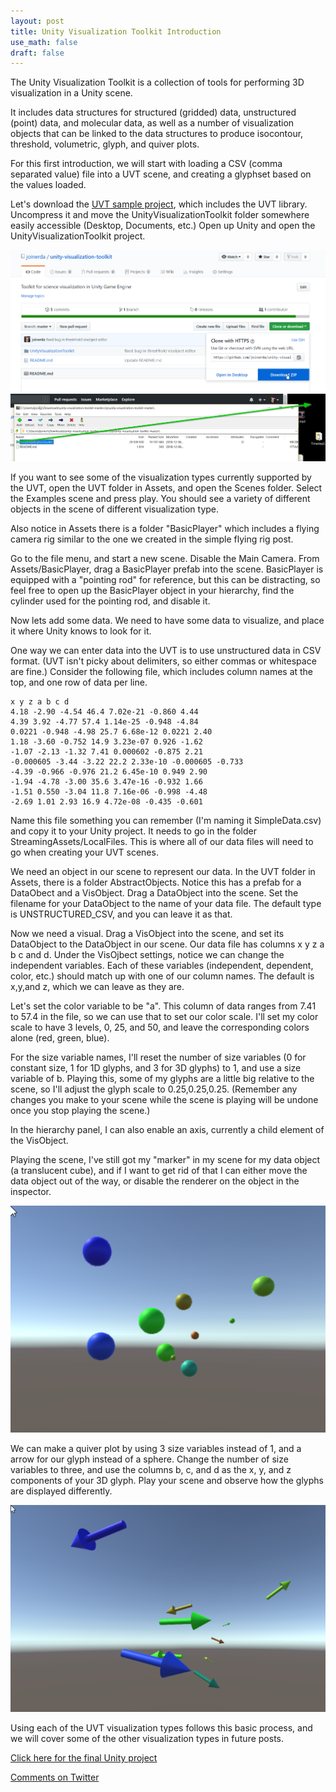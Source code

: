 ```yaml
---
layout: post
title: Unity Visualization Toolkit Introduction
use_math: false
draft: false
---
```


The Unity Visualization Toolkit is a collection of tools for performing 3D visualization in a Unity scene.

It includes data structures for structured (gridded) data, unstructured (point) data, and molecular data, as well as a number of visualization objects that can be linked to the data structures to produce isocontour, threshold, volumetric, glyph, and quiver plots.

For this first introduction, we will start with loading a CSV (comma separated value) file into a UVT scene, and creating a glyphset based on the values loaded.

Let's download the [UVT sample project](https://github.com/joinerda/unity-visualization-toolkit), which includes the UVT library. Uncompress it and move the UnityVisualizationToolkit folder somewhere easily accessible (Desktop, Documents, etc.) Open up Unity and open the UnityVisualizationToolkit project.

![getting UVT from github site](/images/blog_2018_12_20/figure1.png)
![getting UVT from github site](/images/blog_2018_12_20/figure2.png)

If you want to see some of the visualization types currently supported by the UVT, open the UVT folder in Assets, and open the Scenes folder. Select the Examples scene and press play. You should see a variety of different objects in the scene of different visualization type.

Also notice in Assets there is a folder "BasicPlayer" which includes a flying camera rig similar to the one we created in the simple flying rig post.

Go to the file menu, and start a new scene. Disable the Main Camera. From Assets/BasicPlayer, drag a BasicPlayer prefab into the scene. BasicPlayer is equipped with a "pointing rod" for reference, but this can be distracting, so feel free to open up the BasicPlayer object in your hierarchy, find the cylinder used for the pointing rod, and disable it.

Now lets add some data. We need to have some data to visualize, and place it where Unity knows to look for it.

One way we can enter data into the UVT is to use unstructured data in CSV format. (UVT isn't picky about delimiters, so either commas or whitespace are fine.) Consider the following file, which includes column names at the top, and one row of data per line.

```
x y z a b c d
4.18 -2.90 -4.54 46.4 7.02e-21 -0.860 4.44 
4.39 3.92 -4.77 57.4 1.14e-25 -0.948 -4.84 
0.0221 -0.948 -4.98 25.7 6.68e-12 0.0221 2.40 
1.18 -3.60 -0.752 14.9 3.23e-07 0.926 -1.62 
-1.07 -2.13 -1.32 7.41 0.000602 -0.875 2.21 
-0.000605 -3.44 -3.22 22.2 2.33e-10 -0.000605 -0.733 
-4.39 -0.966 -0.976 21.2 6.45e-10 0.949 2.90 
-1.94 -4.78 -3.00 35.6 3.47e-16 -0.932 1.66 
-1.51 0.550 -3.04 11.8 7.16e-06 -0.998 -4.48 
-2.69 1.01 2.93 16.9 4.72e-08 -0.435 -0.601 
```

Name this file something you can remember (I'm naming it SimpleData.csv) and copy it to your Unity project. It needs to go in the folder StreamingAssets/LocalFiles. This is where all of our data files will need to go when creating your UVT scenes.

We need an object in our scene to represent our data. In the UVT folder in Assets, there is a folder AbstractObjects. Notice this has a prefab for a DataObect and a VisObject. Drag a DataObject into the scene. Set the filename for your DataObject to the name of your data file. The default type is UNSTRUCTURED_CSV, and you can leave it as that. 

Now we need a visual. Drag a VisObject into the scene, and set its DataObject to the DataObject in our scene. Our data file has columns x y z a b c and d. Under the VisOjbect settings, notice we can change the independent variables. Each of these variables (independent, dependent, color, etc.) should match up with one of our column names. The default is x,y,and z, which we can leave as they are.

Let's set the color variable to be "a". This column of data ranges from 7.41 to 57.4 in the file, so we can use that to set our color scale. I'll set my color scale to have 3 levels, 0, 25, and 50, and leave the corresponding colors alone (red, green, blue).

For the size variable names, I'll reset the number of size variables (0 for constant size, 1 for 1D glyphs, and 3 for 3D glyphs) to 1, and use a size variable of b. Playing this, some of my glyphs are a little big relative to the scene, so I'll adjust the glyph scale to 0.25,0.25,0.25. (Remember any changes you make to your scene while the scene is playing will be undone once you stop playing the scene.)

In the hierarchy panel, I can also enable an axis, currently a child element of the VisObject.

Playing the scene, I've still got my "marker" in my scene for my data object (a translucent cube), and if I want to get rid of that I can either move the data object out of the way, or disable the renderer on the object in the inspector.

![1D glyphs](/images/blog_2018_12_20/figure3.png)

We can make a quiver plot by using 3 size variables instead of 1, and a arrow for our glyph instead of a sphere. Change the number of size variables to three, and use the columns b, c, and d as the x, y, and z components of your 3D glyph. Play your scene and observe how the glyphs are displayed differently.

![3D glyphs](/images/blog_2018_12_20/figure4.png)


Using each of the UVT visualization types follows this basic process, and we will cover some of the other visualization types in future posts.



[Click here for the final Unity project](/files/blog_2018_12_20/UVTIntro.zip)

[Comments on Twitter](https://twitter.com/dajoiner/status/)


